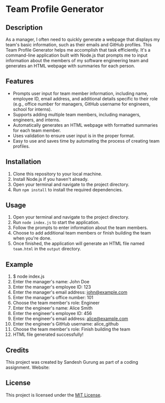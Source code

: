 # Team Profile Generator

## Description
As a manager, I often need to quickly generate a webpage that displays my team's basic information, such as their emails and GitHub profiles. This Team Profile Generator helps me accomplish that task efficiently. It's a command-line application built with Node.js that prompts me to input information about the members of my software engineering team and generates an HTML webpage with summaries for each person.

## Features
- Prompts user input for team member information, including name, employee ID, email address, and additional details specific to their role (e.g., office number for managers, GitHub username for engineers, school for interns).
- Supports adding multiple team members, including managers, engineers, and interns.
- Automatically generates an HTML webpage with formatted summaries for each team member.
- Uses validation to ensure user input is in the proper format.
- Easy to use and saves time by automating the process of creating team profiles.

## Installation
1. Clone this repository to your local machine.
2. Install Node.js if you haven't already.
3. Open your terminal and navigate to the project directory.
4. Run `npm install` to install the required dependencies.

## Usage
1. Open your terminal and navigate to the project directory.
2. Run `node index.js` to start the application.
3. Follow the prompts to enter information about the team members.
4. Choose to add additional team members or finish building the team when you're done.
5. Once finished, the application will generate an HTML file named `team.html` in the `output` directory.

## Example
1. $ node index.js
2. Enter the manager's name: John Doe
3. Enter the manager's employee ID: 123
4. Enter the manager's email address: john@example.com
5. Enter the manager's office number: 101
6. Choose the team member's role: Engineer
7. Enter the engineer's name: Alice Smith
8.  Enter the engineer's employee ID: 456
9.  Enter the engineer's email address: alice@example.com
10. Enter the engineer's GitHub username: alice_github
11. Choose the team member's role: Finish building the team
12. HTML file generated successfully!


## Credits
This project was created by Sandesh Gurung as part of a coding assignment.
Website:

## License
This project is licensed under the [MIT License](LICENSE).

